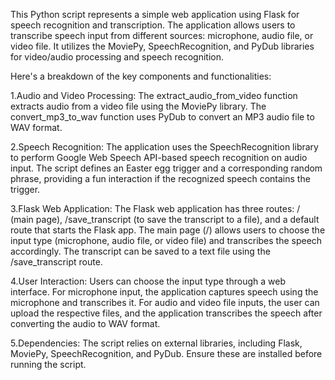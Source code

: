 This Python script represents a simple web application using Flask for speech recognition and transcription. The application allows users to transcribe speech input from different sources: microphone, audio file, or video file. It utilizes the MoviePy, SpeechRecognition, and PyDub libraries for video/audio processing and speech recognition.

Here's a breakdown of the key components and functionalities:

1.Audio and Video Processing:
The extract_audio_from_video function extracts audio from a video file using the MoviePy library.
The convert_mp3_to_wav function uses PyDub to convert an MP3 audio file to WAV format.

2.Speech Recognition:
The application uses the SpeechRecognition library to perform Google Web Speech API-based speech recognition on audio input.
The script defines an Easter egg trigger and a corresponding random phrase, providing a fun interaction if the recognized speech contains the trigger.

3.Flask Web Application:
The Flask web application has three routes: / (main page), /save_transcript (to save the transcript to a file), and a default route that starts the Flask app.
The main page (/) allows users to choose the input type (microphone, audio file, or video file) and transcribes the speech accordingly.
The transcript can be saved to a text file using the /save_transcript route.

4.User Interaction:
Users can choose the input type through a web interface.
For microphone input, the application captures speech using the microphone and transcribes it.
For audio and video file inputs, the user can upload the respective files, and the application transcribes the speech after converting the audio to WAV format.

5.Dependencies:
The script relies on external libraries, including Flask, MoviePy, SpeechRecognition, and PyDub. Ensure these are installed before running the script.

